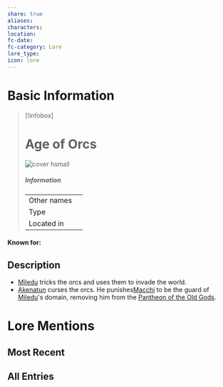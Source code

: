 ```yaml
---
share: true
aliases: 
characters: 
location: 
fc-date: 
fc-category: Lore
lore_type: 
icon: lore
---
```

# Basic Information
> [!infobox]
> # Age of Orcs
> ![cover hsmall](insertimage.png)
> ##### Information
> |   |  |
> | ---- | ---- |
> | Other names | |
> | Type||
> | Located in | |
#### Known for:
## Description
- [Miledu](../../../Miledu.md) tricks the orcs and uses them to invade the world.
- [Akenatun](../../Deities/Old%20Gods/Akenatun.md) curses the orcs. He punishes[Macchi](../../Deities/Old%20Gods/Macchi.md) to be the guard of [Miledu](../../../Miledu.md)'s domain, removing him from the [Pantheon of the Old Gods](../../Deities/Old%20Gods/Pantheon%20of%20the%20Old%20Gods.md).
# Lore Mentions
## Most Recent

## All Entries
